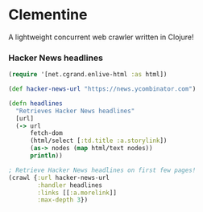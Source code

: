 # Clementine

A lightweight concurrent web crawler written in Clojure!

### Hacker News headlines
```clojure
(require '[net.cgrand.enlive-html :as html])

(def hacker-news-url "https://news.ycombinator.com")

(defn headlines
  "Retrieves Hacker News headlines"
  [url]
  (-> url
      fetch-dom
      (html/select [:td.title :a.storylink])
      (as-> nodes (map html/text nodes))
      println))

; Retrieve Hacker News headlines on first few pages!
(crawl {:url hacker-news-url
        :handler headlines
        :links [[:a.morelink]]
        :max-depth 3})
```
